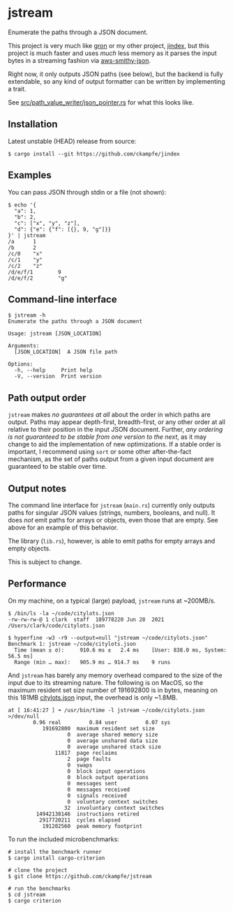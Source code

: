# jstream

Enumerate the paths through a JSON document.

This project is very much like [gron](https://github.com/tomnomnom/gron) or my other project, [jindex](https://github.com/ckampfe/jindex), but this project is much faster and uses *much* less memory as it parses the input bytes in a streaming fashion via [aws-smithy-json](https://crates.io/crates/aws-smithy-json).

Right now, it only outputs JSON paths (see below), but the backend is fully extendable, so any kind of output formatter can be written by implementing a trait.

See [src/path_value_writer/json_pointer.rs](https://github.com/ckampfe/jstream/blob/main/src/path_value_writer/json_pointer.rs) for what this looks like.

## Installation

Latest unstable (HEAD) release from source:

```
$ cargo install --git https://github.com/ckampfe/jindex
```

## Examples

You can pass JSON through stdin or a file (not shown):

```
$ echo '{
  "a": 1,
  "b": 2,
  "c": ["x", "y", "z"],
  "d": {"e": {"f": [{}, 9, "g"]}}
}' | jstream    
/a      1
/b      2
/c/0    "x"
/c/1    "y"
/c/2    "z"
/d/e/f/1        9
/d/e/f/2        "g"

```

## Command-line interface

```
$ jstream -h
Enumerate the paths through a JSON document

Usage: jstream [JSON_LOCATION]

Arguments:
  [JSON_LOCATION]  A JSON file path

Options:
  -h, --help     Print help
  -V, --version  Print version
```

## Path output order

`jstream` makes *no guarantees at all* about the order in which paths are output. Paths may appear depth-first, breadth-first, or any other order at all relative to their position in the input JSON document. Further, *any ordering is not guaranteed to be stable from one version to the next*,
as it may change to aid the implementation of new optimizations.
If a stable order is important, I recommend using `sort` or some other after-the-fact mechanism, as the set of paths output from a given input document are guaranteed to be stable over time.

## Output notes

The command line interface for `jstream` (`main.rs`) currently only outputs paths for singular JSON values (strings, numbers, booleans, and null). It does *not* emit paths for arrays or objects, even those that are empty. See above for an example of this behavior.

The library (`lib.rs`), however, is able to emit paths for empty arrays and empty objects.

This is subject to change.

## Performance

On my machine, on a typical (large) payload, `jstream` runs at ~200MB/s.

```
$ /bin/ls -la ~/code/citylots.json
-rw-rw-rw-@ 1 clark  staff  189778220 Jun 28  2021 /Users/clark/code/citylots.json

$ hyperfine -w3 -r9 --output=null "jstream ~/code/citylots.json"
Benchmark 1: jstream ~/code/citylots.json
  Time (mean ± σ):     910.6 ms ±   2.4 ms    [User: 838.0 ms, System: 56.5 ms]
  Range (min … max):   905.9 ms … 914.7 ms    9 runs
```

And `jstream` has barely any memory overhead compared to the size of the input due to its streaming nature. The following is on MacOS, so the maximum resident set size number of 191692800 is in bytes, meaning on this 181MB [citylots.json](https://github.com/zemirco/sf-city-lots-json/blob/master/citylots.json) input, the overhead is only ~1.8MB.

```
at [ 16:41:27 ] ➜ /usr/bin/time -l jstream ~/code/citylots.json >/dev/null
        0.96 real         0.84 user         0.07 sys
           191692800  maximum resident set size
                   0  average shared memory size
                   0  average unshared data size
                   0  average unshared stack size
               11817  page reclaims
                   2  page faults
                   0  swaps
                   0  block input operations
                   0  block output operations
                   0  messages sent
                   0  messages received
                   0  signals received
                   0  voluntary context switches
                  32  involuntary context switches
         14942138146  instructions retired
          2917720211  cycles elapsed
           191202560  peak memory footprint
```

To run the included microbenchmarks:

```
# install the benchmark runner
$ cargo install cargo-criterion
```

```
# clone the project
$ git clone https://github.com/ckampfe/jstream
```

```
# run the benchmarks
$ cd jstream
$ cargo criterion
```
